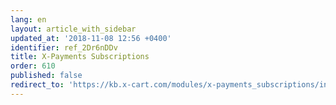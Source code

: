 ```yaml
---
lang: en
layout: article_with_sidebar
updated_at: '2018-11-08 12:56 +0400'
identifier: ref_2Dr6nDDv
title: X-Payments Subscriptions
order: 610
published: false
redirect_to: 'https://kb.x-cart.com/modules/x-payments_subscriptions/index.html'
---
```

